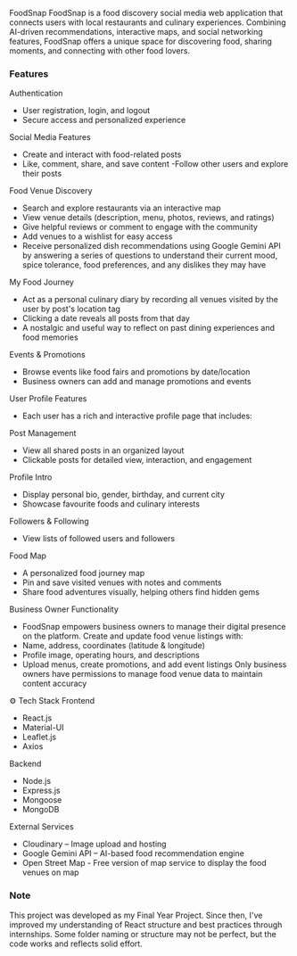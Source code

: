 FoodSnap
FoodSnap is a food discovery social media web application that connects users with local restaurants and culinary experiences. Combining AI-driven recommendations, interactive maps, and social networking features, FoodSnap offers a unique space for discovering food, sharing moments, and connecting with other food lovers.


### Features
Authentication
- User registration, login, and logout
- Secure access and personalized experience

Social Media Features
- Create and interact with food-related posts
- Like, comment, share, and save content
-Follow other users and explore their posts

Food Venue Discovery
- Search and explore restaurants via an interactive map
- View venue details (description, menu, photos, reviews, and ratings)
- Give helpful reviews or comment to engage with the community 
- Add venues to a wishlist for easy access
- Receive personalized dish recommendations using Google Gemini API by answering a series of questions to understand their current mood, spice tolerance, food preferences, and any dislikes they may have

My Food Journey
- Act as a personal culinary diary by recording all venues visited by the user by post's location tag
- Clicking a date reveals all posts from that day
- A nostalgic and useful way to reflect on past dining experiences and food memories

Events & Promotions
- Browse events like food fairs and promotions by date/location
- Business owners can add and manage promotions and events

User Profile Features
- Each user has a rich and interactive profile page that includes:

Post Management
- View all shared posts in an organized layout
- Clickable posts for detailed view, interaction, and engagement

Profile Intro
- Display personal bio, gender, birthday, and current city
- Showcase favourite foods and culinary interests

Followers & Following
- View lists of followed users and followers

Food Map
- A personalized food journey map
- Pin and save visited venues with notes and comments
- Share food adventures visually, helping others find hidden gems

Business Owner Functionality
- FoodSnap empowers business owners to manage their digital presence on the platform.
Create and update food venue listings with:
- Name, address, coordinates (latitude & longitude)
- Profile image, operating hours, and descriptions
- Upload menus, create promotions, and add event listings
Only business owners have permissions to manage food venue data to maintain content accuracy


⚙️ Tech Stack
Frontend
- React.js 
- Material-UI 
- Leaflet.js 
- Axios

Backend
- Node.js
- Express.js
- Mongoose
- MongoDB

External Services
- Cloudinary – Image upload and hosting
- Google Gemini API – AI-based food recommendation engine
- Open Street Map - Free version of map service to display the food venues on map

### Note
This project was developed as my Final Year Project. Since then, I've improved my understanding of React structure and best practices through internships. Some folder naming or structure may not be perfect, but the code works and reflects solid effort.
